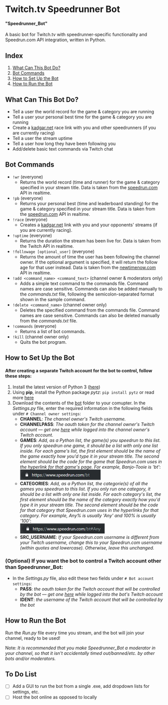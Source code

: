 # Twitch.tv Speedrunner Bot
#### "Speedrunner_Bot"
A basic bot for Twitch.tv with speedrunner-specific functionality and Speedrun.com API integration, written in Python.

## Index
1. [What Can This Bot Do?](#what-can-this-bot-do)
2. [Bot Commands](#bot-commands)
3. [How to Set Up the Bot](#how-to-set-up-the-bot)
4. [How to Run the Bot](#how-to-run-the-bot)

## What Can This Bot Do?
- Tell a user the world record for the game & category you are running
- Tell a user your personal best time for the game & category you are running
- Create a [kadgar.net](http://kadgar.net) race link with you and other speedrunners (if you are currently racing)
- Tell a user the stream uptime
- Tell a user how long they have been following you
- Add/delete basic text commands via Twitch chat

## Bot Commands
- `!wr` (everyone)
    - Returns the world record (time and runner) for the game & category specified in your stream title. Data is taken from the [speedrun.com](https://www.speedrun.com/) API in realtime.
- `!pb` (everyone)
    - Returns your personal best (time and leaderboard standing) for the game & category specified in your stream title. Data is taken from the [speedrun.com](https://www.speedrun.com/) API in realtime.
- `!race` (everyone)
    - Creates a [kadgar.net](http://kadgar.net) link with you and your opponents' streams (if you are currently racing).
- `!uptime` (everyone)
    - Returns the duration the stream has been live for. Data is taken from the Twitch API in realtime.
- `!followage [optional_user]` (everyone)
    - Returns the amount of time the user has been following the channel owner. If the optional argument is specified, it will return the follow age for that user instead. Data is taken from the [newtimenow.com](http://api.newtimenow.com/) API in realtime.
- `!add <command_name> <command_text>` (channel owner & moderators only)
    - Adds a simple text command to the commands file. Command names are case sensitive. Commands can also be added manually to the *commands.txt* file, following the semicolon-separated format shown in the sample command.
- `!delete <command_name>` (channel owner only)
    - Deletes the specified command from the commands file. Command names are case sensitive. Commands can also be deleted manually from the *commands.txt* file.
- `!commands` (everyone)
    - Returns a list of bot commands.
- `!kill` (channel owner only)
    - Quits the bot program.
    
## How to Set Up the Bot
#### After creating a separate Twitch account for the bot to control, follow these steps:
1. Install the latest version of Python 3 ([here](https://www.python.org/downloads/))
2. Using **pip**, install the Python package *pytz*: `pip install pytz` or read more [here](https://pypi.org/project/pytz/)
3. Download the contents of the [bot](/bot) folder to your comupter. In the *Settings.py* file, enter the required information in the following fields under `# Channel owner settings`:
    - **CHANNEL**: *The channel owner's Twitch username.*
    - **CHANNELPASS**: *The oauth token for the channel owner's Twitch account — get one [here](https://twitchapps.com/tmi/) while logged into the channel owner's Twitch account.*
    - **GAMES**: *Add, as a Python list, the game(s) you speedrun to this list. If you only speedrun one game, it should be a list with only one list inside. For each game's list, the first element should be the name of the game exactly how you'd type it in your stream title. The second element should be the code for the game that Speedrun.com uses in the hyperlink for that game's page. For example, Banjo-Tooie is 'bt'*:  
    ![game code example](images/game%20code.PNG)
    - **CATEGORIES**: *Add, as a Python list, the categorie(s) of all the games you speedrun to this list. If you only run one category, it should be a list with only one list inside. For each category's list, the first element should be the name of the category exactly how you'd type it in your stream title. The second element should be the code for that category that Speedrun.com uses in the hyperlinks for that category. For example, Any% is usually 'Any' and 100% is usually '100'*:  
    ![category code example](images/category%20code.PNG)
     - **SRC_USERNAME**: *If your Speedrun.com username is different from your Twitch username, change this to your Speedrun.com username (within quotes and lowercase). Otherwise, leave this unchanged.*

### (Optional) If you want the bot to control a Twitch account other than Speedrunner_Bot:
- In the *Settings.py* file, also edit these two fields under `# Bot account settings`:
    - **PASS**: *the oauth token for the Twitch account that will be controlled by the bot — get one [here](https://twitchapps.com/tmi/) while logged into the bot's Twitch account*
    - **IDENT**: *the username of the Twitch account that will be controlled by the bot*

## How to Run the Bot
Run the *Run.py* file every time you stream, and the bot will join your channel, ready to be used! 
  
Note: *It is recommended that you make Speedrunner_Bot a moderator in your channel, so that it isn't accidentally timed out/banned/etc. by other bots and/or moderators.*

## To Do List
- [ ] Add a GUI to run the bot from a single .exe, add dropdown lists for settings, etc.
- [ ] Host the bot online as opposed to locally
